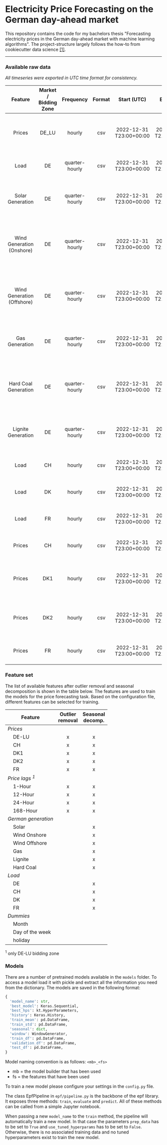 
# Electricity Price Forecasting on the German day-ahead market

This repository contains the code for my bachelors thesis "Forecasting electricity prices in the German day-ahead market with machine learning algorithms". The project-structure largely follows the how-to from cookiecutter data science [[1]](./references/refs.md).

---

### Available raw data

*All timeseries were exported in UTC time format for consistency.*

|          Feature           | Market / Bidding Zone |   Frequency    | Format |        Start (UTC)         |         End (UTC)          | Source  |                                                                                                                                                                       URL                                                                                                                                                                        |
|:--------------------------:|:---------------------:|:--------------:|:------:|:--------------------------:|:--------------------------:|---------|:------------------------------------------------------------------------------------------------------------------------------------------------------------------------------------------------------------------------------------------------------------------------------------------------------------------------------------------------:|
|           Prices           |         DE_LU         |     hourly     |  csv   | 2022-12-31<br>T23:00+00:00 | 2024-12-31<br>T22:00+00:00 | ENTSO-E |                  [DE_LU Prices 2023](https://www.energy-charts.info/charts/price_spot_market/chart.htm?l=de&c=DE&year=2023&interval=year&legendItems=fy6&timezone=utc)<br>[DE_LU Prices 2024](https://www.energy-charts.info/charts/price_spot_market/chart.htm?l=de&c=DE&year=2024&interval=year&legendItems=ey5&timezone=utc)                  |
|            Load            |          DE           | quarter-hourly |  csv   | 2022-12-31<br>T23:00+00:00 | 2024-12-31<br>T22:45+00:00 | ENTSO-E |                     [DE Load 2023](https://www.energy-charts.info/charts/power/chart.htm?l=de&c=DE&legendItems=nyi&year=2023&interval=year&timezone=utc&source=entsoe)<br>[DE Load 2024](https://www.energy-charts.info/charts/power/chart.htm?l=de&c=DE&legendItems=nyi&year=2024&interval=year&timezone=utc&source=entsoe)                     |
|      Solar Generation      |          DE           | quarter-hourly |  csv   | 2022-12-31<br>T23:00+00:00 | 2024-12-31<br>T22:45+00:00 | ENTSO-E |         [DE Solar Generation 2023](https://www.energy-charts.info/charts/power/chart.htm?l=de&c=DE&legendItems=nyh&year=2023&interval=year&timezone=utc&source=entsoe)<br>[DE Solar Generation 2024](https://www.energy-charts.info/charts/power/chart.htm?l=de&c=DE&legendItems=nyh&year=2024&interval=year&timezone=utc&source=entsoe)         |
| Wind Generation (Onshore)  |          DE           | quarter-hourly |  csv   | 2022-12-31<br>T23:00+00:00 | 2024-12-31<br>T22:45+00:00 | ENTSO-E |  [DE Wind Generation Onshore 2023](https://www.energy-charts.info/charts/power/chart.htm?l=de&c=DE&legendItems=nyg&year=2023&interval=year&timezone=utc&source=entsoe)<br>[DE Wind Generation Onshore 2024](https://www.energy-charts.info/charts/power/chart.htm?l=de&c=DE&legendItems=nyg&year=2024&interval=year&timezone=utc&source=entsoe)  |
| Wind Generation (Offshore) |          DE           | quarter-hourly |  csv   | 2022-12-31<br>T23:00+00:00 | 2024-12-31<br>T22:45+00:00 | ENTSO-E | [DE Wind Generation Offshore 2023](https://www.energy-charts.info/charts/power/chart.htm?l=de&c=DE&legendItems=nyf&year=2023&interval=year&timezone=utc&source=entsoe)<br>[DE Wind Generation Offshore 2024](https://www.energy-charts.info/charts/power/chart.htm?l=de&c=DE&legendItems=nyf&year=2024&interval=year&timezone=utc&source=entsoe) |
|       Gas Generation       |          DE           | quarter-hourly |  csv   | 2022-12-31<br>T23:00+00:00 | 2024-12-31<br>T22:45+00:00 | ENTSO-E |           [DE Gas Generation 2023](https://www.energy-charts.info/charts/power/chart.htm?l=de&c=DE&source=entsoe&legendItems=ny8&year=2023&interval=year&timezone=utc)<br>[DE Gas Generation 2024](https://www.energy-charts.info/charts/power/chart.htm?l=de&c=DE&source=entsoe&legendItems=ny8&year=2024&interval=year&timezone=utc)           |
|    Hard Coal Generation    |          DE           | quarter-hourly |  csv   | 2022-12-31<br>T23:00+00:00 | 2024-12-31<br>T22:45+00:00 | ENTSO-E |     [DE Hard Coal Generation 2023](https://www.energy-charts.info/charts/power/chart.htm?l=de&c=DE&source=entsoe&legendItems=ny6&year=2023&interval=year&timezone=utc)<br>[DE Hard Coal Generation 2024](https://www.energy-charts.info/charts/power/chart.htm?l=de&c=DE&source=entsoe&legendItems=ny5&year=2024&interval=year&timezone=utc)     |
|     Lignite Generation     |          DE           | quarter-hourly |  csv   | 2022-12-31<br>T23:00+00:00 | 2024-12-31<br>T22:45+00:00 | ENTSO-E |       [DE Lignite Generation 2023](https://www.energy-charts.info/charts/power/chart.htm?l=de&c=DE&source=entsoe&legendItems=ny5&year=2023&interval=year&timezone=utc)<br>[DE Lignite Generation 2024](https://www.energy-charts.info/charts/power/chart.htm?l=de&c=DE&source=entsoe&legendItems=ny4&year=2024&interval=year&timezone=utc)       |
|            Load            |          CH           |     hourly     |  csv   | 2022-12-31<br>T23:00+00:00 | 2024-12-31<br>T22:00+00:00 | ENTSO-E |                     [CH Load 2023](https://www.energy-charts.info/charts/power/chart.htm?l=de&c=CH&legendItems=cy7&year=2023&interval=year&source=entsoe&timezone=utc)<br>[CH Load 2024](https://www.energy-charts.info/charts/power/chart.htm?l=de&c=CH&legendItems=cy7&year=2024&interval=year&source=entsoe&timezone=utc)                     |
|            Load            |          DK           |     hourly     |  csv   | 2022-12-31<br>T23:00+00:00 | 2024-12-31<br>T22:00+00:00 | ENTSO-E |                     [DK Load 2023](https://www.energy-charts.info/charts/power/chart.htm?l=de&c=DK&legendItems=fy9&year=2023&interval=year&source=entsoe&timezone=utc)<br>[DK Load 2024](https://www.energy-charts.info/charts/power/chart.htm?l=de&c=DK&legendItems=fy9&year=2024&interval=year&source=entsoe&timezone=utc)                     |
|            Load            |          FR           |     hourly     |  csv   | 2022-12-31<br>T23:00+00:00 | 2024-12-31<br>T22:00+00:00 | ENTSO-E |                     [FR Load 2023](https://www.energy-charts.info/charts/power/chart.htm?l=de&c=FR&legendItems=jye&year=2023&interval=year&source=entsoe&timezone=utc)<br>[FR Load 2024](https://www.energy-charts.info/charts/power/chart.htm?l=de&c=FR&legendItems=jye&year=2024&interval=year&source=entsoe&timezone=utc)                     |
|           Prices           |          CH           |     hourly     |  csv   | 2022-12-31<br>T23:00+00:00 | 2024-12-31<br>T22:00+00:00 | ENTSO-E |                     [CH Prices 2023](https://www.energy-charts.info/charts/price_spot_market/chart.htm?l=de&c=CH&legendItems=by4&year=2023&interval=year&timezone=utc)<br>[CH Prices 2024](https://www.energy-charts.info/charts/price_spot_market/chart.htm?l=de&c=CH&legendItems=by4&year=2024&interval=year&timezone=utc)                     |
|           Prices           |          DK1          |     hourly     |  csv   | 2022-12-31<br>T23:00+00:00 | 2024-12-31<br>T22:00+00:00 | ENTSO-E |                    [DK1 Prices 2023](https://www.energy-charts.info/charts/price_spot_market/chart.htm?l=de&c=DK&legendItems=7y4&year=2023&interval=year&timezone=utc)<br>[DK1 Prices 2024](https://www.energy-charts.info/charts/price_spot_market/chart.htm?l=de&c=DK&legendItems=7y4&year=2024&interval=year&timezone=utc)                    |
|           Prices           |          DK2          |     hourly     |  csv   | 2022-12-31<br>T23:00+00:00 | 2024-12-31<br>T22:00+00:00 | ENTSO-E |                    [DK2 Prices 2023](https://www.energy-charts.info/charts/price_spot_market/chart.htm?l=de&c=DK&legendItems=7y5&year=2023&interval=year&timezone=utc)<br>[DK2 Prices 2024](https://www.energy-charts.info/charts/price_spot_market/chart.htm?l=de&c=DK&legendItems=7y5&year=2024&interval=year&timezone=utc)                    |
|           Prices           |          FR           |     hourly     |  csv   | 2022-12-31<br>T23:00+00:00 | 2024-12-31<br>T22:00+00:00 | ENTSO-E |                    [FR Prices 2023](https://www.energy-charts.info/charts/price_spot_market/chart.htm?l=de&c=FR&legendItems=8y6&year=2023&interval=year&timezone=utc)<br>[FR Prices 2024 ](https://www.energy-charts.info/charts/price_spot_market/chart.htm?l=de&c=FR&legendItems=8y6&year=2024&interval=year&timezone=utc)                     |

### Feature set

The list of available features after outlier removal and seasonal decomposition is shown in the table below. 
The features are used to train the models for the price forecasting task. Based on the configuration file, different
features can be selected for training.

| Feature                                 | Outlier<br/> removal | Seasonal <br/> decomp. |
|-----------------------------------------|:--------------------:|:----------------------:|
| _Prices_                                |                      |                        |
| &nbsp;&nbsp;&nbsp;&nbsp;DE-LU           |          x           |           x            |
| &nbsp;&nbsp;&nbsp;&nbsp;CH              |          x           |           x            |
| &nbsp;&nbsp;&nbsp;&nbsp;DK1             |          x           |           x            |
| &nbsp;&nbsp;&nbsp;&nbsp;DK2             |          x           |           x            |
| &nbsp;&nbsp;&nbsp;&nbsp;FR              |          x           |           x            |
| _Price lags $^1$_                       |                      |                        |
| &nbsp;&nbsp;&nbsp;&nbsp;1-Hour          |          x           |           x            |
| &nbsp;&nbsp;&nbsp;&nbsp;12-Hour         |          x           |           x            |
| &nbsp;&nbsp;&nbsp;&nbsp;24-Hour         |          x           |           x            |
| &nbsp;&nbsp;&nbsp;&nbsp;168-Hour        |          x           |           x            |
| _German generation_                     |                      |                        |
| &nbsp;&nbsp;&nbsp;&nbsp;Solar           |                      |           x            |
| &nbsp;&nbsp;&nbsp;&nbsp;Wind Onshore    |                      |           x            |
| &nbsp;&nbsp;&nbsp;&nbsp;Wind Offshore   |                      |           x            |
| &nbsp;&nbsp;&nbsp;&nbsp;Gas             |                      |           x            |
| &nbsp;&nbsp;&nbsp;&nbsp;Lignite         |                      |           x            |
| &nbsp;&nbsp;&nbsp;&nbsp;Hard Coal       |                      |           x            |
| _Load_                                  |                      |                        |
| &nbsp;&nbsp;&nbsp;&nbsp;DE              |                      |           x            |
| &nbsp;&nbsp;&nbsp;&nbsp;CH              |                      |           x            |
| &nbsp;&nbsp;&nbsp;&nbsp;DK              |                      |           x            |
| &nbsp;&nbsp;&nbsp;&nbsp;FR              |                      |           x            |
| _Dummies_                               |                      |                        |
| &nbsp;&nbsp;&nbsp;&nbsp;Month           |                      |                        |
| &nbsp;&nbsp;&nbsp;&nbsp;Day of the week |                      |                        |
| &nbsp;&nbsp;&nbsp;&nbsp;holiday         |                      |                        |

$^1$ only DE-LU bidding zone

### Models

There are a number of pretrained models available in the `models` folder. To access a model load it with pickle and 
extract all the information you need from the dictionary. The models are saved in the following format:

```python
{
  'model_name': str,
  'best_model': Keras.Sequential,
  'best_hps': kt.HyperParameters,
  'history': Keras.History,
  'train_mean': pd.DataFrame,
  'train_std': pd.DataFrame,
  'seasonal': dict,
  'window': WindowGenerator,
  'train_df': pd.DataFrame,
  'validation_df': pd.DataFrame,
  'test_df': pd.DataFrame,
}
```

Model naming convention is as follows: `<mb>_<fs>`
- mb = the model builder that has been used
- fs = the features that have been used

To train a new model please configure your settings in the `config.py` file.

The class EpfPipeline in `epf/pipeline.py` is the backbone of the epf library.
It exposes three methods: `train`, `evaluate` and `predict`. 
All of these methods can be called from a simple Jupyter notebook.

When passing a new `model_name` to the `train` method, the pipeline will automatically train a new model.
In that case the parameters `prep_data` has to be set to `True` and `use_tuned_hyperparams` has to be set to `False`. 
Otherwise, there is no associated training data and no tuned hyperparameters exist to train the new model.
